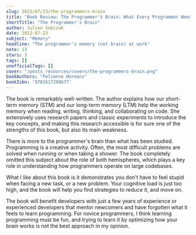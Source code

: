 ```yaml
---
slug: 2022/07/23/the-programmers-brain
title: "Book Review: The Programmer's Brain: What Every Programmer Needs to Know about Cognition"
shortTitle: "The Programmer's Brain"
author: Julien Sobczak
date: 2022-07-23
subject: "Memory"
headline: "The programmer's memory (not brain) at work"
note: 13
stars: 3
tags: []
unofficialTags: []
cover: "/posts_resources/covers/the-programmers-brain.png"
bookAuthors: "Felienne Hermans"
bookIsbn: '9781617298677'
---
```



The book is remarkably well-written. The author explains how our short-term memory (STM) and our long-term memory (LTM) help the working memory when reading, writing, thinking, and collaborating on code. She extensively uses research papers and classic experiments to introduce the key concepts, and making this research accessible is for sure one of the strengths of this book, but also its main weakness.

There is more to the programmer's brain than what has been studied. Programming is a creative activity. Often, the most difficult problems are solved when running or when taking a shower. The book completely omitted this subject about the role of both hemispheres, which plays a key role in understanding how programmers operate on large codebases.

What I like about this book is it demonstrates you don't have to feel stupid when facing a new task, or a new problem. Your cognitive load is just too high, and the book will help you find strategies to reduce it, and move on.

The book will benefit developers with just a few years of experience or experienced developers that mentor newcomers and have forgotten what it feels to learn programming. For novice programmers, I think learning programming must be fun, and trying to learn it by optimizing how your brain works is not the best approach in my opinion.

